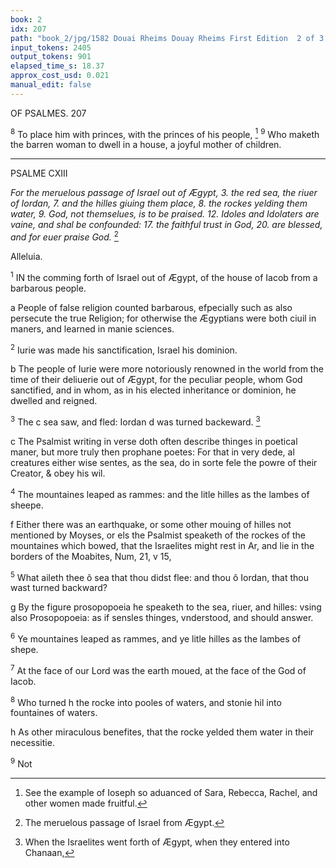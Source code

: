 ```yaml
---
book: 2
idx: 207
path: "book_2/jpg/1582 Douai Rheims Douay Rheims First Edition  2 of 3 1610 Old Testament.pdf-207.jpg"
input_tokens: 2405
output_tokens: 901
elapsed_time_s: 18.37
approx_cost_usd: 0.021
manual_edit: false
---
```

OF PSALMES. 207

<sup>8</sup> To place him with princes, with the princes of his people, [^1]
<sup>9</sup> Who maketh the barren woman to dwell in a house, a joyful mother of children.

[^1]: See the example of Ioseph so aduanced of Sara, Rebecca, Rachel, and other women made fruitful.

---

PSALME CXIII

*For the meruelous passage of Israel out of Ægypt, 3. the red sea, the riuer of Iordan, 7. and the hilles giuing them place, 8. the rockes yelding them water, 9. God, not themselues, is to be praised. 12. Idoles and Idolaters are vaine, and shal be confounded: 17. the faithful trust in God, 20. are blessed, and for euer praise God.* [^2]

[^2]: The meruelous passage of Israel from Ægypt.

Alleluia.

<sup>1</sup> IN the comming forth of Israel out of Ægypt, of the house of Iacob from a barbarous people.

<aside>a People of false religion counted barbarous, efpecially such as also persecute the true Religion; for otherwise the Ægyptians were both ciuil in maners, and learned in manie sciences.</aside>

<sup>2</sup> Iurie was made his sanctification, Israel his dominion.

<aside>b The people of Iurie were more notoriously renowned in the world from the time of their deliuerie out of Ægypt, for the peculiar people, whom God sanctified, and in whom, as in his elected inheritance or dominion, he dwelled and reigned.</aside>

<sup>3</sup> The c sea saw, and fled: Iordan d was turned backeward. [^3]

[^3]: When the Israelites went forth of Ægypt, when they entered into Chanaan,

<aside>c The Psalmist writing in verse doth often describe thinges in poetical maner, but more truly then prophane poetes: For that in very dede, al creatures either wise sentes, as the sea, do in sorte fele the powre of their Creator, & obey his wil.</aside>

<sup>4</sup> The mountaines leaped as rammes: and the litle hilles as the lambes of sheepe.

<aside>f Either there was an earthquake, or some other mouing of hilles not mentioned by Moyses, or els the Psalmist speaketh of the rockes of the mountaines which bowed, that the Israelites might rest in Ar, and lie in the borders of the Moabites, Num, 21, v 15,</aside>

<sup>5</sup> What aileth thee ô sea that thou didst flee: and thou ô Iordan, that thou wast turned backward?

<aside>g By the figure prosopopoeia he speaketh to the sea, riuer, and hilles: vsing also Prosopopoeia: as if sensles thinges, vnderstood, and should answer.</aside>

<sup>6</sup> Ye mountaines leaped as rammes, and ye litle hilles as the lambes of shepe.

<sup>7</sup> At the face of our Lord was the earth moued, at the face of the God of Iacob.

<sup>8</sup> Who turned h the rocke into pooles of waters, and stonie hil into fountaines of waters.

<aside>h As other miraculous benefites, that the rocke yelded them water in their necessitie.</aside>

<sup>9</sup> Not